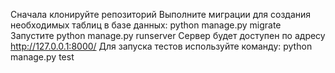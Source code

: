 Сначала клонируйте репозиторий
Выполните миграции для создания необходимых таблиц в базе данных: python manage.py migrate
Запустите python manage.py runserver
Сервер будет доступен по адресу http://127.0.0.1:8000/
Для запуска тестов используйте команду: python manage.py test
